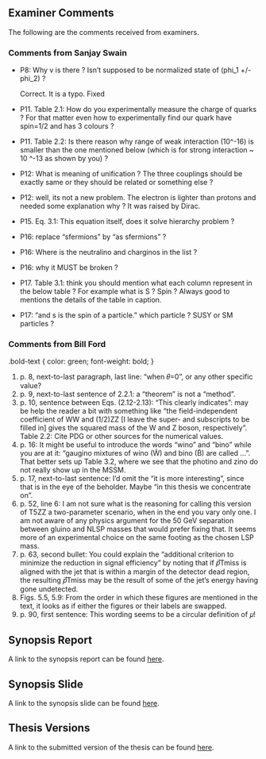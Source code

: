 ## Examiner Comments

The following are the comments received from examiners. 

### Comments from Sanjay Swain

- P8: Why v is there ? Isn’t supposed to be normalized state of (phi_1 +/- phi_2) ?</p>
  Correct. It is a typo. Fixed
  
- P11. Table 2.1: How do you experimentally measure the charge of quarks ? For that matter even how to experimentally find our quark have spin=1/2 and has 3 colours ?
- P11. Table 2.2: Is there reason why range of weak interaction (10^-16) is smaller than the one mentioned below (which is for strong interaction ~ 10 ^-13 as shown by you) ?
- P12: What is meaning of unification ? The three couplings should be exactly same or they should be related or something else ? 
- P12: well, its not a new problem. The electron is lighter than protons and needed some explanation why ? It was raised by Dirac.
- P15. Eq. 3.1: This equation itself, does it solve hierarchy problem ?
- P16: replace “sfermions” by “as sfermions” ?
- P16: Where is the neutralino and charginos in the list ?
- P16: why it MUST be broken ?
- P17. Table 3.1:  think you should mention what each column represent in the below table ? For example what is S ?  Spin ? Always good to mentions the details of the table in caption.
- P17: “and s is the spin of a particle.” which particle ? SUSY or SM particles ?


### Comments from Bill Ford
.bold-text {
  color: green;
  font-weight: bold;
}
1. p. 8, next-to-last paragraph, last line: “when 𝜃=0”, or any other specific value?
2. p. 9, next-to-last sentence of 2.2.1: a “theorem” is not a “method”.
3. p. 10, sentence between Eqs. (2.12-2.13): “This clearly indicates”: may be help the reader a bit with something like “the field-independent coefficient of WW and (1/2)ZZ [I leave the super- and subscripts to be filled in] gives the squared mass of the W and Z boson, respectively”.
Table 2.2: Cite PDG or other sources for the numerical values.
4. p. 16: It might be useful to introduce the words “wino” and “bino” while you are at it: “gaugino mixtures of wino (W̃) and bino (B̃) are called …”. That better sets up Table 3.2, where we see that the photino and zino do not really show up in the MSSM.
5. p. 17, next-to-last sentence: I’d omit the “it is more interesting”, since that is in the eye of the beholder. Maybe “in this thesis we concentrate on”.
6. p. 52, line 6: I am not sure what is the reasoning for calling this version of T5ZZ a two-parameter scenario, when in the end you vary only one. I am not aware of any physics argument for the 50 GeV separation between gluino and NLSP masses that would prefer fixing that. It seems more of an experimental choice on the same footing as the chosen LSP mass.
7. p. 63, second bullet: You could explain the “additional criterion to minimize the reduction in signal efficiency” by noting that if 𝑝⃗Tmiss is aligned with the jet that is within a margin of the detector dead region, the resulting 𝑝⃗Tmiss may be the result of some of the jet’s energy having gone undetected.
8. Figs. 5.5, 5.9: From the order in which these figures are mentioned in the text, it looks as if either the figures or their labels are swapped.
9. p. 90, first sentence: This wording seems to be a circular definition of 𝜇!

## Synopsis Report
A link to the synopsis report can be found [here](). 

## Synopsis Slide
A link to the synopsis slide can be found [here](). 

## Thesis Versions
A link to the submitted version of the thesis can be found [here](). 

